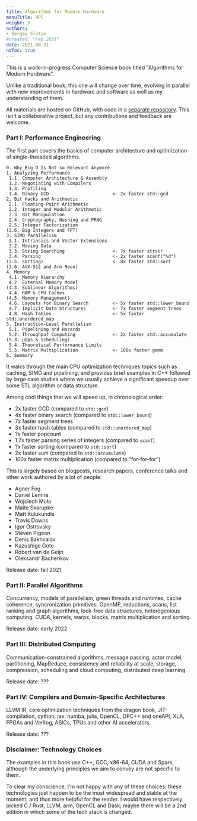 ```yaml
---
title: Algorithms for Modern Hardware
menuTitle: HPC
weight: 5
authors:
- Sergey Slotin
#created: "Feb 2021"
date: 2021-08-31
noToc: true
---
```


This is a work-in-progress Computer Science book titled "Algorithms for Modern Hardware".

Unlike a traditional book, this one will change over time, evolving in parallel with new improvements in hardware and software as well as my understanding of them.

All materials are hosted on GitHub, with code in a [separate repository](https://github.com/sslotin/scmm-code). This isn't a collaborative project, but any contributions and feedback are welcome.

### Part I: Performance Engineering

The first part covers the basics of computer architecture and optimization of single-threaded algorithms.

```
0. Why Big O Is Not so Relevant Anymore
1. Analyzing Performance
 1.1. Computer Architecture & Assembly
 1.2. Negotiating with Compilers
 1.3. Profiling
 1.4. Binary GCD                        <- 2x faster std::gcd
2. Bit Hacks and Arithmetic
 2.1. Floating-Point Arithmetic
 2.2. Integer and Modular Arithmetic
 2.3. Bit Manipulation
 2.4. Cryptography, Hashing and PRNG
 2.5. Integer Factorization
(2.6. Big Integers and FFT)
3. SIMD Parallelism
 3.1. Intrinsics and Vector Extensions
 3.2. Moving Data
 3.3. String Searching                  <- ?x faster strstr
 3.4. Parsing                           <- 2x faster scanf("%d")
(3.5. Sorting)                          <- 8x faster std::sort
(3.6. AVX-512 and Arm Neon)
4. Memory
 4.1. Memory Hierarchy
 4.2. External Memory Model
(4.3. Sublinear Algorithms)
 4.4. RAM & CPU Caches
(4.5. Memory Management)
 4.6. Layouts for Binary Search         <- 5x faster std::lower_bound
 4.7. Implicit Data Structures          <- 7x faster segment trees
 4.8. Hash Tables                       <- 5x faster std::unordered_map
5. Instruction-Level Parallelism
 5.1. Pipelining and Hazards
 5.2. Throughput Computing              <- 2x faster std::accumulate
(5.3. µOps & Scheduling)
 5.4. Theoretical Performance Limits
 5.5. Matrix Multiplication             <- 100x faster gemm
6. Summary
```

It walks through the main CPU optimization techniques topics such as caching, SIMD and pipelining, and provides brief examples in C++ followed by large case studies where we usually achieve a significant speedup over some STL algorithm or data structure.

Among cool things that we will speed up, in chronological order:

- 2x faster GCD (compared to `std::gcd`)
- 4x faster binary search (compared to `std::lower_bound`)
- 7x faster segment trees
- 3x faster hash tables (compared to `std::unordered_map`)
- ?x faster popcount
- 1.7x faster parsing series of integers (compared to `scanf`)
- ?x faster sorting (compared to `std::sort`)
- 2x faster sum (compared to `std::accumulate`)
- 100x faster matrix multiplication (compared to "for-for-for")

This is largely based on blogposts, research papers, conference talks and other work authored by a lot of people:

- Agner Fog
- Daniel Lemire
- Wojciech Muła
- Malte Skarupke
- Matt Kulukundis
- Travis Downs
- Igor Ostrovsky
- Steven Pigeon
- Denis Bakhvalov
- Kazushige Goto
- Robert van de Geijn
- Oleksandr Bacherikov

Release date: fall 2021

### Part II: Parallel Algorithms

Concurrency, models of parallelism, green threads and runtimes, cache coherence, syncronization primitives, OpenMP, reductions, scans, list ranking and graph algorithms, lock-free data structures, heterogenious computing, CUDA, kernels, warps, blocks, matrix multiplication and sorting.

Release date: early 2022

### Part III: Distributed Computing

Communication-constrained algorithms, message passing, actor model, partitioning, MapReduce, consistency and reliability at scale, storage, compression, scheduling and cloud computing, distributed deep learning.

Release date: ???

### Part IV: Compilers and Domain-Specific Architectures

LLVM IR, core optimization techniques from the dragon book, JIT-compilation, cython, jax, numba, julia, OpenCL, DPC++ and oneAPI, XLA, FPGAs and Verilog, ASICs, TPUs and other AI accelerators.

Release date: ???

### Disclaimer: Technology Choices

The examples in this book use C++, GCC, x86-64, CUDA and Spark, although the underlying principles we aim to convey are not specific to them.

To clear my conscience, I'm not happy with any of these choices: these technologies just happen to be the most widespread and stable at the moment, and thus more helpful for the reader. I would have respectively picked C / Rust, LLVM, arm, OpenCL and Dask; maybe there will be a 2nd edition in which some of the tech stack is changed.
